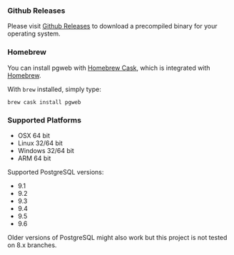 ### Github Releases

Please visit [Github Releases](https://github.com/sosedoff/pgweb/releases) to download a 
precompiled binary for your operating system.

### Homebrew

You can install pgweb with [Homebrew Cask](https://caskroom.github.io/), which is integrated with [Homebrew](http://brew.sh).

With `brew` installed, simply type:
```
brew cask install pgweb
```

### Supported Platforms

- OSX 64 bit
- Linux 32/64 bit
- Windows 32/64 bit
- ARM 64 bit

Supported PostgreSQL versions:

- 9.1
- 9.2
- 9.3
- 9.4
- 9.5
- 9.6

Older versions of PostgreSQL might also work but this project is not tested on 
8.x branches.